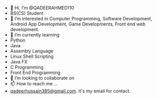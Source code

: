 - 👋 Hi, I’m @QADEERAHMED110
- BS(CS) Student
- 👀 I’m interested in Computer Programming, Software Development, Android App Development, Game Developments, Front end web development.
- 🌱 I’m currently learning
- Python
- Java
- Assembly Language
- Linux Shell Scripting
- Java FX 
- C Programming
- Front End Programming
- 💞️ I’m looking to collaborate on 
- 📫 How to reach me ...
- qadeerhussain385@gmail.com. it's my email for contact.

<!---
QADEERAHMED110/QADEERAHMED110 is a ✨ special ✨ repository because its `README.md` (this file) appears on your GitHub profile.
You can click the Preview link to take a look at your changes.
--->

